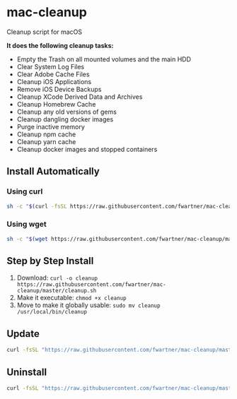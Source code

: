 # mac-cleanup

Cleanup script for macOS

**It does the following cleanup tasks:**

* Empty the Trash on all mounted volumes and the main HDD
* Clear System Log Files
* Clear Adobe Cache Files
* Cleanup iOS Applications
* Remove iOS Device Backups
* Cleanup XCode Derived Data and Archives
* Cleanup Homebrew Cache
* Cleanup any old versions of gems
* Cleanup dangling docker images
* Purge inactive memory
* Cleanup npm cache
* Cleanup yarn cache
* Cleanup docker images and stopped  containers

## Install Automatically

### Using curl

```bash
sh -c "$(curl -fsSL https://raw.githubusercontent.com/fwartner/mac-cleanup/master/installer.sh)"
```

### Using wget

```bash
sh -c "$(wget https://raw.githubusercontent.com/fwartner/mac-cleanup/master/installer.sh -O -)"
```

## Step by Step Install

1. Download: `curl -o cleanup https://raw.githubusercontent.com/fwartner/mac-cleanup/master/cleanup.sh`
2. Make it executable: `chmod +x cleanup`
3. Move to make it globally usable: `sudo mv cleanup /usr/local/bin/cleanup`

## Update

```bash
curl -fsSL "https://raw.githubusercontent.com/fwartner/mac-cleanup/master/installer.sh" | bash -s update
```

## Uninstall

```bash
curl -fsSL "https://raw.githubusercontent.com/fwartner/mac-cleanup/master/installer.sh" | bash -s uninstall
```

